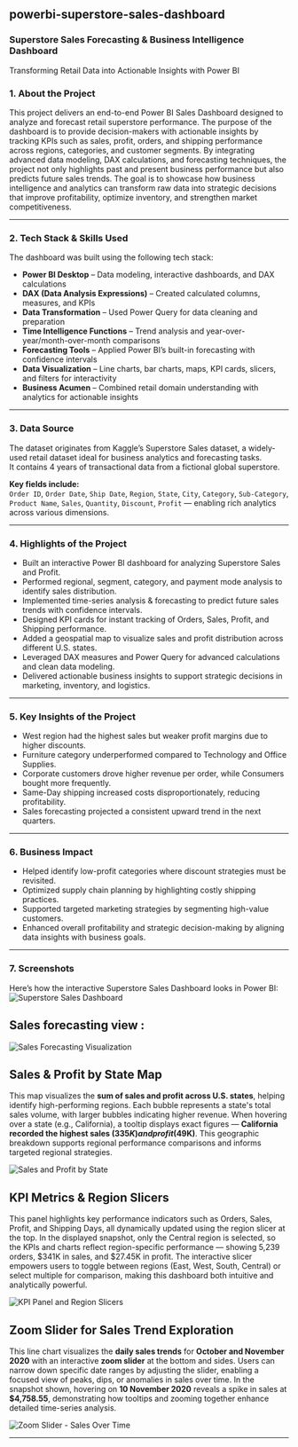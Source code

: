 ## powerbi-superstore-sales-dashboard

### Superstore Sales Forecasting & Business Intelligence Dashboard
Transforming Retail Data into Actionable Insights with Power BI

### 1. About the Project 

This project delivers an end-to-end Power BI Sales Dashboard designed to analyze and forecast retail superstore performance. The purpose of the dashboard is to provide decision-makers with actionable insights by tracking KPIs such as sales, profit, orders, and shipping performance across regions, categories, and customer segments. By integrating advanced data modeling, DAX calculations, and forecasting techniques, the project not only highlights past and present business performance but also predicts future sales trends. The goal is to showcase how business intelligence and analytics can transform raw data into strategic decisions that improve profitability, optimize inventory, and strengthen market competitiveness.

--- 

### 2. Tech Stack & Skills Used

The dashboard was built using the following tech stack:

- **Power BI Desktop** – Data modeling, interactive dashboards, and DAX calculations  
- **DAX (Data Analysis Expressions)** – Created calculated columns, measures, and KPIs  
- **Data Transformation** – Used Power Query for data cleaning and preparation  
- **Time Intelligence Functions** – Trend analysis and year-over-year/month-over-month comparisons  
- **Forecasting Tools** – Applied Power BI’s built-in forecasting with confidence intervals  
- **Data Visualization** – Line charts, bar charts, maps, KPI cards, slicers, and filters for interactivity  
- **Business Acumen** – Combined retail domain understanding with analytics for actionable insights  

---

### 3. Data Source

The dataset originates from Kaggle’s Superstore Sales dataset, a widely-used retail dataset ideal for business analytics and forecasting tasks.  
It contains 4 years of transactional data from a fictional global superstore.

**Key fields include:**  
`Order ID`, `Order Date`, `Ship Date`, `Region`, `State`, `City`, `Category`, `Sub-Category`, `Product Name`, `Sales`, `Quantity`, `Discount`, `Profit` — enabling rich analytics across various dimensions.

---

### 4. Highlights of the Project

- Built an interactive Power BI dashboard for analyzing Superstore Sales and Profit.  
- Performed regional, segment, category, and payment mode analysis to identify sales distribution.  
- Implemented time-series analysis & forecasting to predict future sales trends with confidence intervals.  
- Designed KPI cards for instant tracking of Orders, Sales, Profit, and Shipping performance.  
- Added a geospatial map to visualize sales and profit distribution across different U.S. states.  
- Leveraged DAX measures and Power Query for advanced calculations and clean data modeling.  
- Delivered actionable business insights to support strategic decisions in marketing, inventory, and logistics.  

---

### 5. Key Insights of the Project

- West region had the highest sales but weaker profit margins due to higher discounts.  
- Furniture category underperformed compared to Technology and Office Supplies.  
- Corporate customers drove higher revenue per order, while Consumers bought more frequently.  
- Same-Day shipping increased costs disproportionately, reducing profitability.  
- Sales forecasting projected a consistent upward trend in the next quarters.  

---

### 6. Business Impact

- Helped identify low-profit categories where discount strategies must be revisited.  
- Optimized supply chain planning by highlighting costly shipping practices.  
- Supported targeted marketing strategies by segmenting high-value customers.  
- Enhanced overall profitability and strategic decision-making by aligning data insights with business goals.  

---
### 7. Screenshots

Here’s how the interactive Superstore Sales Dashboard looks in Power BI:  
![Superstore Sales Dashboard](https://github.com/sinharitamvaraa/powerbi-superstore-sales-dashboard/raw/main/snapshot%20of%20sales%20dashboard%20.jpg)

## Sales forecasting view :  
![Sales Forecasting Visualization](https://github.com/sinharitamvaraa/powerbi-superstore-sales-dashboard/raw/main/snapshot%20of%20live%20sales%20forecast%20.jpg)

## Sales & Profit by State Map
This map visualizes the **sum of sales and profit across U.S. states**, helping identify high-performing regions. Each bubble represents a state's total sales volume, with larger bubbles indicating higher revenue. When hovering over a state (e.g., California), a tooltip displays exact figures — **California recorded the highest sales ($335K) and profit ($49K)**. This geographic breakdown supports regional performance comparisons and informs targeted regional strategies.

![Sales and Profit by State](https://raw.githubusercontent.com/sinharitamvaraa/powerbi-superstore-sales-dashboard/main/map-visual.jpg)

## KPI Metrics & Region Slicers
This panel highlights key performance indicators such as Orders, Sales, Profit, and Shipping Days, all dynamically updated using the region slicer at the top. In the displayed snapshot, only the Central region is selected, so the KPIs and charts reflect region-specific performance — showing 5,239 orders, $341K in sales, and $27.45K in profit. The interactive slicer empowers users to toggle between regions (East, West, South, Central) or select multiple for comparison, making this dashboard both intuitive and analytically powerful.

![KPI Panel and Region Slicers](https://raw.githubusercontent.com/sinharitamvaraa/powerbi-superstore-sales-dashboard/main/kpi-panel%20and%20slicers%20.jpg)

## Zoom Slider for Sales Trend Exploration
This line chart visualizes the **daily sales trends** for **October and November 2020** with an interactive **zoom slider** at the bottom and sides. Users can narrow down specific date ranges by adjusting the slider, enabling a focused view of peaks, dips, or anomalies in sales over time. In the snapshot shown, hovering on **10 November 2020** reveals a spike in sales at **$4,758.55**, demonstrating how tooltips and zooming together enhance detailed time-series analysis.

![Zoom Slider - Sales Over Time](https://github.com/sinharitamvaraa/powerbi-superstore-sales-dashboard/blob/main/zoom-slider.jpg)


---


